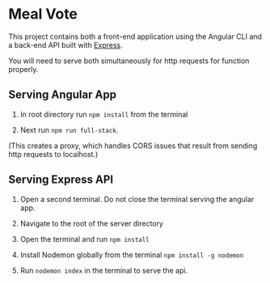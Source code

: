 # Meal Vote

This project contains both a front-end application using the Angular CLI
and a back-end API built with [Express](https://expressjs.com/en/api.html).


You will need to serve both simultaneously for http requests for function
properly.


## Serving Angular App

1. In root directory run `npm install` from the terminal

2. Next run `npm run full-stack`.

(This creates a proxy, which handles CORS issues that result from sending
http requests to localhost.)



## Serving Express API

1. Open a second terminal. Do not close the terminal serving the angular app.

2. Navigate to the root of the server directory

3. Open the terminal and run `npm install`

4. Install Nodemon globally from the terminal `npm install -g nodemon`

5. Run `nodemon index` in the terminal to serve the api.
